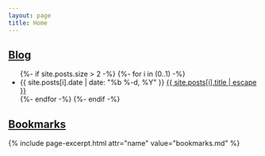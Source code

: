 ```yaml
---
layout: page
title: Home
---
```


## [Blog](/blog/)

<ul>
{%- if site.posts.size > 2 -%}
  {%- for i in (0..1) -%}
  <li>
    <span class="post-meta">{{ site.posts[i].date | date: "%b %-d, %Y" }}</span>
    <a href="{{ site.posts[i].url | relative_url }}">{{ site.posts[i].title | escape }}</a>
  </li>
  {%- endfor -%}
{%- endif -%}
</ul>

## [Bookmarks](/bookmarks/)

{% include page-excerpt.html attr="name" value="bookmarks.md" %}
